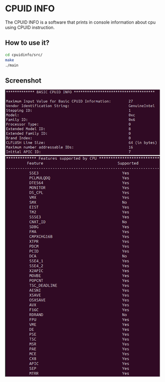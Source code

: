 # CPUID INFO

The CPUID INFO is a software that prints in console information about cpu using CPUID instruction.

## How to use it?

```bash
cd cpuidinfo/src/ 
make 
./main
```
## Screenshot
![example01](https://github.com/LucasTracker/cpuidinfo/blob/main/screenshot/example01.png?raw=true)
![example02](https://github.com/LucasTracker/cpuidinfo/blob/main/screenshot/example02.png?raw=true)
